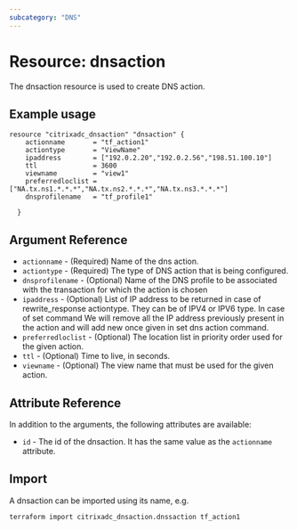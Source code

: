 ```yaml
---
subcategory: "DNS"
---
```


# Resource: dnsaction

The dnsaction resource is used to create DNS action.


## Example usage

```hcl
resource "citrixadc_dnsaction" "dnsaction" {
	actionname       = "tf_action1"
	actiontype       = "ViewName"
	ipaddress        = ["192.0.2.20","192.0.2.56","198.51.100.10"]
	ttl              = 3600
	viewname         = "view1"
	preferredloclist = ["NA.tx.ns1.*.*.*","NA.tx.ns2.*.*.*","NA.tx.ns3.*.*.*"]
	dnsprofilename   = "tf_profile1"
  
  }
```


## Argument Reference

* `actionname` - (Required) Name of the dns action.
* `actiontype` - (Required) The type of DNS action that is being configured.
* `dnsprofilename` - (Optional) Name of the DNS profile to be associated with the transaction for which the action is chosen
* `ipaddress` - (Optional) List of IP address to be returned in case of rewrite_response actiontype. They can be of IPV4 or IPV6 type. 	    In case of set command We will remove all the IP address previously present in the action and will add new once given in set dns action command.
* `preferredloclist` - (Optional) The location list in priority order used for the given action.
* `ttl` - (Optional) Time to live, in seconds.
* `viewname` - (Optional) The view name that must be used for the given action.


## Attribute Reference

In addition to the arguments, the following attributes are available:

* `id` - The id of the dnsaction. It has the same value as the `actionname` attribute.


## Import

A dnsaction can be imported using its name, e.g.

```shell
terraform import citrixadc_dnsaction.dnssaction tf_action1
```

